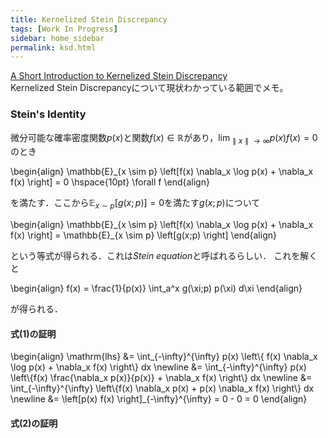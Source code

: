 ```yaml
---
title: Kernelized Stein Discrepancy
tags: [Work In Progress]
sidebar: home_sidebar
permalink: ksd.html
---
```


[A Short Introduction to Kernelized Stein Discrepancy](http://www.cs.dartmouth.edu/~qliu/PDF/ksd_short.pdf)  
Kernelized Stein Discrepancyについて現状わかっている範囲でメモ。

### Stein's Identity

微分可能な確率密度関数$p(x)$と関数$f(x) \in \mathbb{R}$があり，$\lim_{\parallel x \parallel \rightarrow \infty} p(x)f(x) = 0$のとき

\begin{align}
\mathbb{E}_{x \sim p} \left[f(x) \nabla_x \log p(x) + \nabla_x f(x) \right] = 0 \hspace{10pt} \forall f
\end{align}

を満たす．ここから$\mathbb{E}_{x \sim p} \left[g(x;p) \right] = 0$を満たす$g(x;p)$について

\begin{align}
\mathbb{E}_{x \sim p} \left[f(x) \nabla_x \log p(x) + \nabla_x f(x) \right] = \mathbb{E}\_{x \sim p} \left[g(x;p) \right]
\end{align}

という等式が得られる．これは*Stein equation*と呼ばれるらしい．
これを解くと

\begin{align}
f(x) = \frac{1}{p(x)} \int_a^x g(\xi;p) p(\xi) d\xi
\end{align}

が得られる．

#### 式(1)の証明

\begin{align}
\mathrm{lhs} &= \int_{-\infty}^{\infty} p(x) \left\\{ f(x) \nabla_x \log p(x) + \nabla_x f(x) \right\\} dx \newline
&= \int_{-\infty}^{\infty} p(x) \left\\{f(x) \frac{\nabla_x p(x)}{p(x)} + \nabla_x f(x) \right\\} dx \newline
&= \int_{-\infty}^{\infty} \left\\{f(x) \nabla_x p(x) + p(x) \nabla_x f(x) \right\\} dx \newline
&= \left[p(x) f(x) \right]_{-\infty}^{\infty} = 0 - 0 = 0
\end{align}

#### 式(2)の証明
